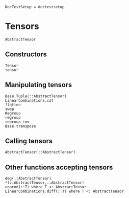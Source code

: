 ```@meta
DocTestSetup = doctestsetup
```

# Tensors

```@docs
AbstractTensor
```

## Constructors

```@docs
Tensor
tensor
```

## Manipulating tensors

```@docs
Base.Tuple(::AbstractTensor)
LinearCombinations.cat
flatten
swap
Regroup
regroup
regroup_inv
Base.transpose
```

## Calling tensors

```@docs
AbstractTensor(::AbstractTensor)
```

## Other functions accepting tensors

```@docs
deg(::AbstractTensor)
*(::AbstractTensor,::AbstractTensor)
coprod(::T) where T <: AbstractTensor
LinearCombinations.diff(::T) where T <: AbstractTensor
```
